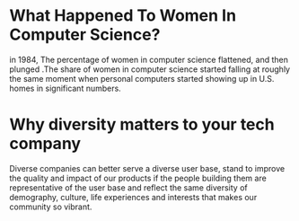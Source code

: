 
# What Happened To Women In Computer Science?


in 1984, The percentage of women in computer science flattened, and then plunged .The share of women in computer science started falling at roughly the same moment when personal computers started showing up in U.S. homes in significant numbers.


# Why diversity matters to your tech company


Diverse companies can better serve a diverse user base, stand to improve the quality and impact of our products if the people building them are representative of the user base and reflect the same diversity of demography, culture, life experiences and interests that makes our community so vibrant.



